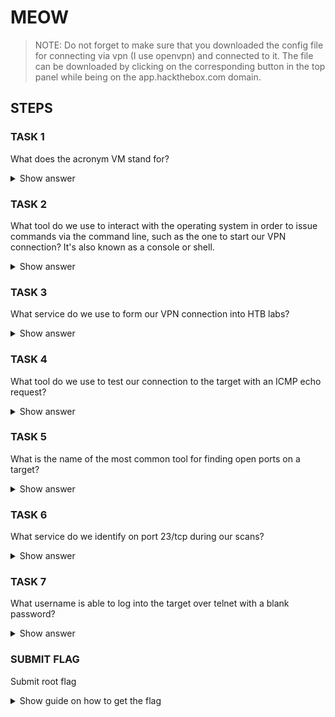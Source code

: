 # MEOW

> NOTE: Do not forget to make sure that you downloaded the config file for connecting via vpn (I use openvpn) and connected to it. The file can be downloaded by clicking on the corresponding button in the top panel while being on the app.hackthebox.com domain.

## STEPS

### TASK 1
What does the acronym VM stand for?
<details> 
    <summary>Show answer</summary>
    Virtual Machine
</details>

### TASK 2
What tool do we use to interact with the operating system in order to issue commands via the command line, such as the one to start our VPN connection? It's also known as a console or shell.
<details> 
    <summary>Show answer</summary>
    terminal
</details>

### TASK 3
What service do we use to form our VPN connection into HTB labs?
<details> 
    <summary>Show answer</summary>
    openvpn
</details>

### TASK 4
What tool do we use to test our connection to the target with an ICMP echo request?
<details> 
    <summary>Show answer</summary>
    ping
</details>

### TASK 5
What is the name of the most common tool for finding open ports on a target?
<details> 
    <summary>Show answer</summary>
    nmap
</details>

### TASK 6
What service do we identify on port 23/tcp during our scans?
<details> 
    <summary>Show answer</summary>
    telnet
</details>

### TASK 7
What username is able to log into the target over telnet with a blank password?
<details> 
    <summary>Show answer</summary>
    root
</details>

### SUBMIT FLAG
Submit root flag
<details> 
    <summary>Show guide on how to get the flag</summary>
    To receive the flag you need to connect via telnet to the IP address that you receive when you spawn the machine.
</details>

